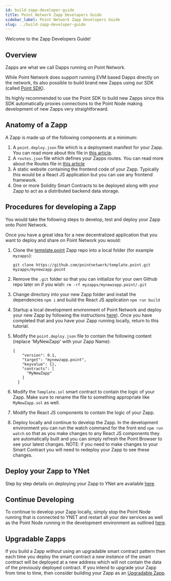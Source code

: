 ```yaml
---
id: build-zapp-developer-guide
title: Point Network Zapp Developers Guide
sidebar_label: Point Network Zapp Developers Guide
slug: ../build-zapp-developer-guide
---
```

 
Welcome to the Zapp Developers Guide!
 
## Overview
 
Zapps are what we call Dapps running on Point Network.
 
While Point Network does support running EVM based Dapps directly on the network, its also possible to build brand new Zapps using our SDK (called [Point SDK](https://github.com/pointnetwork/pointsdk)). 
 
Its highly recommended to use the Point SDK to build new Zapps since this SDK automatically proxies connections to the Point Node making development of new Zapps very straightforward.
 
## Anatomy of a Zapp
 
A Zapp is made up of the following components at a minimum:
 
1. A `point.deploy.json` file which is a deployment manifest for your Zapp. You can read more about this file in [this article](./build-point-deploy-json-file-explained.md).
1. A `routes.json` file which defines your Zapps routes. You can read more about the Routes file in [this article](./build-routes-json-file-explained.md)
1. A static website containing the frontend code of your Zapp. Typically this would be a React JS application but you can use any frontend framework.
1. One or more Solidity Smart Contracts to be deployed along with your Zapp to act as a distributed backend data storage.
 
## Procedures for developing a Zapp
 
You would take the following steps to develop, test and deploy your Zapp onto Point Network.
 
Once you have a great idea for a new decentralized application that you want to deploy and share on Point Network you would:
 
1. Clone the [template.point](https://github.com/pointnetwork/template.point) Zapp repo into a local folder (for example `myzapps`):

    ```
    git clone https://github.com/pointnetwork/template.point.git myzapps/mynewzapp.point
    ```

1. Remove the `.git` folder so that you can initialize for your own Github repo later on if you wish: `rm -rf myzapps/mynewzapp.point/.git`
1. Change directory into your new Zapp folder and install the dependencies `npm i` and build the React JS application `npm run build`
1. Startup a local development environment of Point Network and deploy your new Zapp by following the instructions [here](./build-zapp-dev-environment-direct-install)). Once you have completed that and you have your Zapp running locally, return to this tutorial.
1. Modify the `point.deploy.json` file to contain the following content (replace 'MyNewZapp' with your Zapp Name):
 
    ```
    {
        "version": 0.1,
        "target": "mynewzapp.point",
        "keyvalue": {},
        "contracts": [
          "MyNewZapp"
        ]
      }
    ```
 
1. Modify the `Template.sol` smart contract to contain the logic of your Zapp. Make sure to rename the file to something appropriate like `MyNewZapp.sol` as well.
1. Modify the React JS components to contain the logic of your Zapp.
1. Deploy locally and continue to develop the Zapp. In the development environment you can run the watch command for the front end `npm run watch` so that as you make changes to any React JS components they are automatically built and you can simply refresh the Point Browser to see your latest changes. NOTE: if you need to make changes to your Smart Contract you will need to redeploy your Zapp to see these changes.
 
## Deploy your Zapp to YNet
 
Step by step details on deploying your Zapp to YNet are available [here](./build-deploy-zapp).
 
## Continue Developing
 
To continue to develop your Zapp locally, simply stop the Point Node running that is connected to YNET and restart all your dev services as well as the Point Node running in the development environment as outlined [here](./build-zapp-dev-environment-direct-install).
 
## Upgradable Zapps
 
If you build a Zapp _without_ using an upgradable smart contract pattern then each time you deploy the smart contract a _new instance_ of the smart contract will be deployed at a new address which will not contain the data of the previously deployed contract. If you intend to upgrade your Zapp from time to time, then consider building your Zapp as an [Upgradable Zapp](./build-upgradable-zapps).
